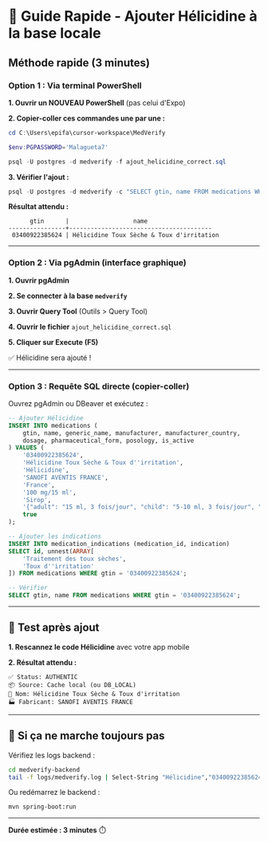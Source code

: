 # 💊 Guide Rapide - Ajouter Hélicidine à la base locale

## Méthode rapide (3 minutes)

### Option 1 : Via terminal PowerShell

**1. Ouvrir un NOUVEAU PowerShell** (pas celui d'Expo)

**2. Copier-coller ces commandes une par une :**

```powershell
cd C:\Users\epifa\cursor-workspace\MedVerify
```

```powershell
$env:PGPASSWORD='Malagueta7'
```

```powershell
psql -U postgres -d medverify -f ajout_helicidine_correct.sql
```

**3. Vérifier l'ajout :**

```powershell
psql -U postgres -d medverify -c "SELECT gtin, name FROM medications WHERE gtin = '03400922385624';"
```

**Résultat attendu :**

```
      gtin      |                  name
----------------+----------------------------------------
 03400922385624 | Hélicidine Toux Sèche & Toux d'irritation
```

---

### Option 2 : Via pgAdmin (interface graphique)

**1. Ouvrir pgAdmin**

**2. Se connecter à la base `medverify`**

**3. Ouvrir Query Tool** (Outils > Query Tool)

**4. Ouvrir le fichier** `ajout_helicidine_correct.sql`

**5. Cliquer sur Execute (F5)**

✅ Hélicidine sera ajouté !

---

### Option 3 : Requête SQL directe (copier-coller)

Ouvrez pgAdmin ou DBeaver et exécutez :

```sql
-- Ajouter Hélicidine
INSERT INTO medications (
    gtin, name, generic_name, manufacturer, manufacturer_country,
    dosage, pharmaceutical_form, posology, is_active
) VALUES (
    '03400922385624',
    'Hélicidine Toux Sèche & Toux d''irritation',
    'Hélicidine',
    'SANOFI AVENTIS FRANCE',
    'France',
    '100 mg/15 ml',
    'Sirop',
    '{"adult": "15 ml, 3 fois/jour", "child": "5-10 ml, 3 fois/jour", "maxDailyDose": 45, "unit": "ml", "frequency": "3 fois/jour"}'::jsonb,
    true
);

-- Ajouter les indications
INSERT INTO medication_indications (medication_id, indication)
SELECT id, unnest(ARRAY[
    'Traitement des toux sèches',
    'Toux d''irritation'
]) FROM medications WHERE gtin = '03400922385624';

-- Vérifier
SELECT gtin, name FROM medications WHERE gtin = '03400922385624';
```

---

## 🧪 Test après ajout

**1. Rescannez le code Hélicidine** avec votre app mobile

**2. Résultat attendu :**

```
✅ Status: AUTHENTIC
📦 Source: Cache local (ou DB_LOCAL)
💊 Nom: Hélicidine Toux Sèche & Toux d'irritation
🏭 Fabricant: SANOFI AVENTIS FRANCE
```

---

## 🚀 Si ça ne marche toujours pas

Vérifiez les logs backend :

```bash
cd medverify-backend
tail -f logs/medverify.log | Select-String "Hélicidine","03400922385624"
```

Ou redémarrez le backend :

```bash
mvn spring-boot:run
```

---

**Durée estimée : 3 minutes** ⏱️






